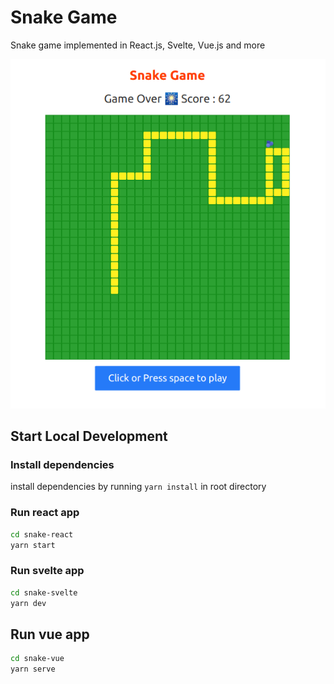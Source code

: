# Snake Game

Snake game implemented in React.js, Svelte, Vue.js and more 

![Screenshoot](screenshoot.png)

## Start Local Development

### Install dependencies
install dependencies by running `yarn install` in root directory

### Run react app

```bash
cd snake-react
yarn start
```

### Run svelte app

```bash
cd snake-svelte
yarn dev
```
## Run vue app

```bash
cd snake-vue
yarn serve
```
